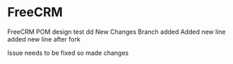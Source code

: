 # FreeCRM
FreeCRM POM design test dd
New Changes
Branch added
Added new line
added new line after fork

Issue needs to be fixed so made changes

